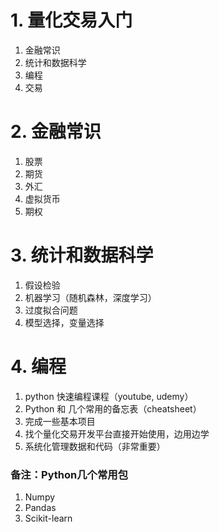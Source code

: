 # 1. 量化交易入门
  1. 金融常识
  2. 统计和数据科学
  3. 编程
  4. 交易

# 2. 金融常识
  1. 股票
  2. 期货
  3. 外汇
  4. 虚拟货币
  5. 期权

# 3. 统计和数据科学
  1. 假设检验
  2. 机器学习（随机森林，深度学习）
  3. 过度拟合问题
  4. 模型选择，变量选择

# 4. 编程
  1. python 快速编程课程（youtube, udemy）
  2. Python 和 几个常用的备忘表（cheatsheet）
  3. 完成一些基本项目
  4. 找个量化交易开发平台直接开始使用，边用边学
  5. 系统化管理数据和代码（非常重要）

### 备注：Python几个常用包
1. Numpy
2. Pandas
3. Scikit-learn



